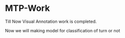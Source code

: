# MTP-Work
Till Now Visual Annotation work is completed.


Now we will making model for classification of turn or not
